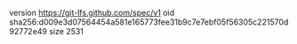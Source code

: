 version https://git-lfs.github.com/spec/v1
oid sha256:d009e3d07564454a581e165773fee31b9c7e7ebf05f56305c221570d92772e49
size 2531
